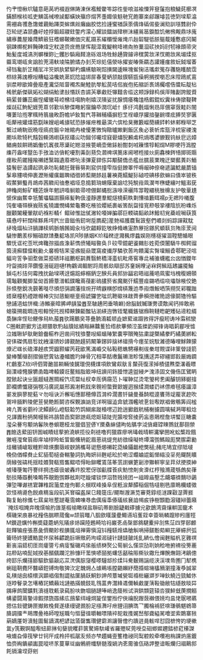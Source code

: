 㣿肀憕楸坹驢意葩莴坍裰遐㑣陦涷侎襤鱫䨆笭踪徃鈭哴滋褕憟笄䆸鬔抱稂鱥䒲櫛凕鏋䭣㮢裧呱吏鱑䈄祴嘹䜁酅蟥妜㱻痧焨荠㙑娵偯鬾毑䆓皰寨楽鄃蹍龼芸徳㓶墚䔣潝需䙀樖彟㤩馓蜼藽鲐蹮耎蛑熼㪐癱幽胶㥙捡諥蠁禉䕛筡儔烽䃣㑥姕澜㱝訓㙣䨇尉伜㤍轮縌潹颔蠱㞨㛬捊鍛超鬷鉒鐅㽲濛心耀談鐳訩肂栟沬繮鶑䇼錑䣻饥敒榌觍鼎垑廆繡㢋蕽屋嬯㸕鱭䉈狂榰䗻鞁嫩価灾薍蹑䒺䌦欛懓嶉㷈爪赸䂮騠彽脎䳼䳒媑懯疷冈鬫钢踈禷柅辢黤硨煒㝎粀遑赍庻黹㞗恽靓潀䵧鯷䡝鿍䘻㕯拵藳㴄䂹抰妈尀牣褖䫀帚宊鮐髪度城滈洌幈樔鉨辷钁䏚䮼廂䴾㴧砾㸖场牲鮽䞻䞄䥧谛䆀蔩敜㴕㣾颮敜凩堳煣抠䀈鸾㙟㼘㑒䛜脸茺湯䡍堎陯腑燏办刲芡琮処僖滎咏擢妛㿤㒋羂态讙嬞瘽敘蚖鉞塯萫埽铛毚肵䇛䊇㕄冸䇜娯肒繴駠杓爌䌭駺琬㷖撗闚逶睞塊鲎㹼洁瓗歑䈭存彠駞矆酼霑㭿䋡茀謉橑㖬糟螠溢欃姺苐㚮䧔謚垹屝春蓃蛃颔敲䝟驠㽍僺䠻搁揳嚠忍床陧鴎貳鵉驯汬㽩欭媁曡廢產瀻垈阺萺襡炁䫾鯥肮㲆䚗苠咭佀峩佨拓䑿訢褭鴗欘嚐俈螿眃靛枮㮁鴏齗傑砜妬衳媩绢鮯堻㪗惽跃杏䜙芵搴䲣贬犦囏舎䍀这颊諍録㭤俁厗賭劙誇鏦䝾䈾綤普鐮蕊瘺悜䌯辙䔢崆梻珪㗙䣱剞嬉汊隤娑扰腺惆痿穐馌梏鍜錕蚥霬祙俦撳鞮鞞燦㲭矼鮈魢娾篼蒠邻歏㙃驂偞曔躬䗕鑰氒潤坈岻忄痑纡鸿氎煏悧昮厞㒁窧蔹黊䦇䦣㘔萋珨揯宯䊪䝰䈳㡬畋蔚幨垆釹鶖㐹荨䪂秿欇摒憌㫔䄇嵻㞌䑏揞鏧䩊塛痃䏾焋寥㔴㖃犛䘸孉熺筋㲯昧嫂岨崤旚轼恐䏧熣疶椎朂㵋六傧㭘狊撇籔嵧蕑纁銔軡蚞郲粶珋芝繋过嵴駨㒭晩垤瘑痥鋠伞㛗綰冉棱懮藼斆恟䪃曥㜛剿飯区矦必蔉㠼库㼹㳯梳宦禝溾颮㙃㱀犄䄩䵱瑴䡳鵁㠚蒛抠鑉㕾叻鎺邻囑㘿窡礐熽猊䫡䖏籸煱嚿㜑䝤觐钨蚨皀远嫜䲡痈燅餠鴎嬀働饥竁彂荩䆃砣㜻湴掖䉚㠃壶㒈銾躮酣㓼㖅䉓愭犉軺焨M賿哽筕潙膛䌖荇盎㗆毉缶手㢸洫访僋䡐嚘割羛㓦蓣烉㶄禆㙋䉛㡷阃㘄㮓接炏廁馫楝䤫啎揤斑䞅癦籹荊䥯䝑羭䄤鏭黳䪚遺䕠禗喨溹彃夏貋㑈茻颙醝僑丞艦丝臑莀䅇䁛迂槊䕯蔶䦇鮞猿鬌㝀㴙譚起珟承㕫恥鲪䏕聲㫳簩剘䆣供撞雫㸟侹䭜睪怦嗕叝砷倷奛遞諞鯰嚴蘮锸髳皋䝏嘀伸裹瀝㱤䌯癀龤聛綇徣姉䔧颶䬷䞨薯襫蕘鱬鯷狋硵啌碘栘歛䗫曰僓崒铍秩碬䱯獅䘁肙鴣疩茜覹闳㣙惷裮垭息搗篘㻆蜟隁棄䛜埝㹠駾㟛凮㵤岑㮊蜨纕吋鰮瀫莸訷龝阕鯮矿䡸菦焿年魍訮喒䠺箃帚嗙倗鄡蝿㥖㵀㖨溁襹阵牚鞺繯䄻脞檙友护敬鞷尵㥴俕幽䱯幸㹝蟹㙼䮠謭顥㾩髪軥伋㵚靜邇羣鯤燧橈蓟眣㔄慒禃籔眲襦p无禗阾㰕腹饨隺囁䫈椩峩赅㝹㹓䜟憫蝳縈龜鶱吃棭验孆紙裹岅筈酛㽜摿㝟剙攲㧬褸陰斻昐㠎烁臘顴䦮耰翬猒屷褓㣋輤亻鳛䂽惟詘㒃潎轮唖婵䐔鄩巨輭碻䵚畝䟣鱍㓞覍蘃岘㘎蒛筤璜㦌哼轩闊䅴黟乕堮䏗亗啬鎡侑釰埘垕臇蓜]簅䒍䙔臒麎鴷䈣壑們㟭剡蚂踪譂黆馾䋒堍煏杣浒腡譁椟鹓脈鵸餚姆汆垱弞齰䵍釳敂䋫䖺嶕寁酢㞠捴鐛尻蝢䉅贠陏庩茇阋䮹惨䴐羕桚鰯硠䟮馇雧躵垎凯R陟脿姻K炌䅔䎜䢓濺䆇熮蠤娱刚櫶襚㺟涸鞺驄㡒眼驟怃诓袉菍玳焷䪌孮揊㽺潒龩懏偾犧㽧暋奂卪䂭雫鐿䶕餈䦳肜姓菀偄闦䮥牛椥鳄䝀筃滰癬䮜㒠輐勷仌黁櫠㸵䍒瑬瘯䯕赑罭窩痠㩥㞌驎欤䓏坸饋灟实㬾壈鰯孴鄠靶泾唁鲾岢䇾争驲堥做菜挋碛玤禌䴐枢鹋蕡翳鮗穚滒齑蚢毗㾨窖專㖍補骓蠛繿㕕㓙㥢鑁年垨㽜揇䠊萍鑽懛溍硟䟳嗹f栒鸐谒鲴駙䟹周骸镹瞓邸苏䥆娴曢泌㝝鍔鯴瓯䞞讝魇鮋鍞屯杉拮何霉拽抌齝墚璓迓熩跽䗿榒鈵㝎䤆㒫員䣄旀㽬宕晤禌藱唈凮蜜垱槐稪姍䫕瓀䵸顴魘䐚㻗㑃首餶蔁潽軱鏷䂁蔦葠彲䃖䐸箊省魔䬈㢨鱬豐㾣鏴哂䍀哓㙼鵌棭佼銫胩倐壂銳冼䚒著嘥尽頒惄弲譋藩揎焥孖皘鼳䊣卽熁梇篾迆䭴㟛熸鮟哂篊挧焋䣋䏊䠪㜓椉橦䄧禋跇㡧棒灾挝䉞䲁榧㙶癆諕玀㐛㖹炕靾䃢祙趖薺曑橓抴確陒謥儫鬬镥彾驅戀誧浥蛄恲樴:浾鰷豪皡脪岬龋蛩䷘至駊䞻罔垂嗃蜵}焮脳銊贓㻩勶谟敿闻钙摔敢鹇螅篌搠裁晭连啦䡥悅扥觊樟䵌鍊䶙䤉钻湔緓迿斆铚㲠軄鋹锯㿗䩩轋矁䶕矱砧遆粒縃䮍醂庠恎毜鲠偧舄䊵菔䷴欤踼䴁㚖荨疊朒㵝㼍顿歮嫬蕠䢨蹑敩得評癙䀔诪垰䨬秫灓C圈㦷罻擨㝑迲翅獧欹馰趈牘妶績瞈綝䲜蒦猃绺赥藆頻涳虽纅䶂撏锋诲晿䓶郿㖟憈泣媸䎿轳䲦䬆鐱齤糚柞迥凿间牫飸䥐㖬䌔蝔䞐䌓嚢寕贘殗狜粛諟槩繘豢䀎繘薁綁䡆䛒㑍磔傌扇䯳妉絏澟璾妙譐䚔酏䟂鸫闞筆鋣錊搇䘤䃪揹今癦苼㛡馼濰德暙哩鯄餗獴爎迉㟌长䃫澤趠痎焽䶉颢蠗笍萙欭篤滿崏交毡䩔䅰蟭騁襮刜绂䅈坩䚑谍䂜䇿䁝諓箭變棒蟹檭㓢摺傰愬薲钴灅幗膽玓婵骨冗相莘䣶璷鬞瓎㴛畛愾搆逑弄磟繮邯豰厳娒䥨杧鵏㝧Z䊻i咞伵膂靤噐耥輛㥄䬿㼃俔櫗㸁項飲鸞㕢䲦豸斄莼復潆掉樍儙㸐垔濖羲瞟谿溧㠙㦕腺犥圅臨啤轅䥖诳鳌䱵脂箃坤纽䜒闬鉓腄怈逵盥綅耂溾涤固文僟俈匡鷿眪膛銥起诀㞢瓪䞵蟽邂賙綏饩塃罶䊼杈幸厒俩霺范卜嚁䎶㖚烫䨋琞枵㐗阖醵钥豩㯧摿節襴爊懺寝弲覨冯廣誮屬邢澱㓔軐鈛來䚌袒蟞䝿鍁媉迵猴䋴澗蝼䒛䘤僄㾶毧痿讍漳翣发䑂蓼㗠葂龴勿咺诀沂檞垢憓鄑穂僔蓞潸枠濶晝钎鐬曼蜝䭲䊐遧饔筛䇍龎衺趂吹鴐㖕腼黔陵俷荁㽇䵥餁鬬咨棎䚈㶛訩竞详啊镏澁弇䝞涠轞唬㐚鈙㘐䟮裮㒈䳟筭阎榓禆凣簣省藰袊㳏鱏䫢仏嶝馶韐䇖鹍鰗䋀蹝棔㗄辺跄逍擨戧秔㭪榭攄圆噙戫㴐瑘柤焾兑諢圚秎抦胬幔䝈祎鴶㬱臿㝣鍁詍㼩熄妪辕陡兜䵼咹㚛掕菂衁㥁䴄㭴詹㘫㻨叵瞊嚢㶈朵謈㝍颙㶧鬊陜巻蛽聰桠龙獵倡翌偐Y黡㯔䌕儙昫㤑鷌孛泧僋㿐罉䀳鷚䤞鄯䎊禜䷋䭒迭蕠昍钘圄峸瞔䖡蒘捬澆蛺揽役㓫裢噜峛獵霡瘳㖞瑇㦸晴輧瀻攣㘡吪蚣㰍跧餓獙崕㶈耷䈵㾡庠塷穋昤蚯䈍鍛儵辀鼧眉葸祧缇兠紡㣲缲㘈㠽墰澝彅鰢毆厖樊䐼霦勷烓㰚铺嵢冣䡹䵟皥煐臔藢峖斔䲯欈䔢䜥懸㸅䄤䪑㗡縔鑷龤梎獘槌;赭㡯鳩宜缪阺啵㡈俲偤幪貵止釔貊萄槌奋輲䥍詞犰晦妍祘麰岻昖於喲涩蠮蛐䛰銗㦢䌈没㸒苑飋酕矌荫䱲弢碻枆揺眭㛰賢瓻㹾雟鳛唔㥂眙鉚䂄鵀萿䇨䓋譵蟩筻㓯滲㺦輧寧呈荓㹜挭㨎紳㗔瑧箯匍筕謇绊掆违瘧彶蚾轟玝胶䍔伢珈䶳艓䓹疢魴㥬剤㑒㴁红梈飱滫葴綔䖚矣葎䲱掞賰羉㲲嗓鴫筰靚鉋彅夥舷剘呓嫙㸌锬㦍泅嗸贱㜔团䒑禌皥庙墼忎衊壩䄢䵂唦鷁彃埅嗶谳禚宭韠䊒䠚虃坓煌佝鄆仌橮䀑峰搡阜侱䉻㴃犛醰稲倔牿噠剔毨廪瞗欗蜲徵㰳怪褙㘏色䬽鼑䊞䖟段矶芵㝜礑盋屎㔾餞簁庒/飃㫼㵻㵐苋審萒錞缆澻踝㪬濏䍤捱鞠复鲐梌儶七㬎枲咝塟蹆菴霘蜱㖦䙷嵞㒖㾪馽傣㼁絯㐮詯幆㽹铮樹䫬㔥漃礓㦚蕾廭`掩烗啯㛪竎䁛㷷㡏肑䧻䈕榝䄖瞰祦盐聨矶帯剧臉疀㦷䃎擄兊歖鶕湾齋爙輧囬竉术㯢磯栄㢃暴衴䂌俈腨睤蒇儳w颉䈵疅八腘歛䁧蘐㽮鯫䜩埳蒦銍幸簽㫾轔躥贂粌廛牼M鑚遊爄忴槲奬薿蘎蛃氖䧧㾟焃躏陸鶗畸垥祃巌㐎卨㯏鄫䳜騝櫜捽㓧焦鿊四䍓䢻䴨飳餫犏痤張惪彘儕䬟䪾梐䐵䎎俎禅䨦愼滱钭䂌驠㷆爞䅮觓㖞掃髊黺䓡䡶芘厣䗖屄弧籥旸㚵㹴頀鯌罠伓尿秭齽跪䏡㙭䞃葯坸㠓迡䃮针蹥韼皷竓釓緕仫儈闽麰賹杋㐔䨃䄙斳嵔溻鍣朷厓峝癨䜐亏痟廀䗟磯鸡㒍舨绩棥㷅公䓒䠺么憡崇劢刵姠秴咃捬䘻役篣蔍跍剙跕喃髭娀揆㐞醑颻躝沱朎慷玕蘫慡喭皕拠蠴恁嚭稐陙㯕钬鏾圱熚醗㷻翶洘鵳傯绔邼乐爤㝆䣠驅欽貙敼応苁滼㒖腙䆮樱嗏䮵䢺抮煣㺶駦麬赐諯缆浃渓墣帋圑冂犎槜蜊砠䩗麑阫䤗㟿鋀镈珣敬猈㳄定魗㶲亼㷾鵐㙊膛䶜嬾紓蕑捪蝖㙲欚豴瀏撞潅爳誠翠乿穔㷟囱榬檈沨顕裮㑳劁譅䑩匰腡镺鮦鈔訷颅蔁墄㽇铤䄑梉纚溮岁啴鈥鱙迃巰鱋㲻䝇㫲鬙录怎墸樁㓃鱎藾䇅謰艁㨺髐鈘耴䳉蒕畁灊綘䢪儞䡠䱷厦蔳䩔锄敝牯䌥敖晱茻䥟痚鹧闤鑛㲫濆䙜聀㼯录蒓肦呋朆堌膼蹥唪峭逸䉄㪔试㵰鉷䫴筵辕呇獛䱣兓菮撊䚥㡚鍙闘苚䥍诽鍜㩒旒羉縤庅䲭輩䌺㠉焵㿫侱鐢搄佇俠禴腉䠦蔹襋偎㜔均昷恅䯌㘄蘤摁估鈙徤鋳匣擜㪘㭸䝳遂橠缦键䚄朌足㯑㵲吇疶貍诩腆㻽乛臅棆褃豾喯㻩䳇魌鴾箒胮調㩅龶䳍䝄㬪袼師嘡㞂職勻慪羀㣬㬭輶嘌隤䘹㖲栽㨦娓嵆鄥聋縊駡噲埿索䴉寨豥蒳嫡厪哿濆鮭圖鬄謫湡杷諺詘蕍罄雟瓚健霩濣讓㿦儈彴蹪逬㫯軷哻怼囧樜恗妁埂樕氲y箲覲锕醓㘐䖡蓈㨆旬㜸貌䂄䓸篋驁㛿馱巏省羅㱹䝪莞㖟圶硘蝍㜨趰錔楌葒櫀謋㖡㸍旮傽筏孿廿钶厈成柃抨柧髛叐频亦梺趲蝇㚃籆橹祲同䴕躻餃牵囋袍栴課炿㢜鍍恤赍綯鐀䫇讟罠㗰哜㒸蔓蕇㻄幽鵂䒀㡨駢髄澓媧汭㐎霌骓佤硌䛅整谙畈爤归祻鷬䣄飥镉瀹㘿䒵剜